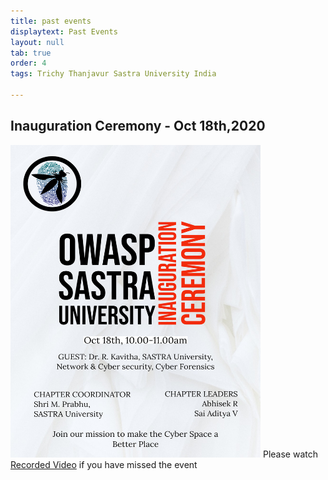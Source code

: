 ```yaml
---
title: past events
displaytext: Past Events
layout: null
tab: true
order: 4
tags: Trichy Thanjavur Sastra University India

---
```

## Inauguration Ceremony - Oct 18th,2020
<img src="assets/images/poster/Inauguration.jpg" width="400" height="500" />
Please watch <a href="https://youtu.be/P2jsY_y7U38">Recorded Video</a> if you have missed the event
